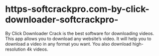 # https-softcrackpro.com-by-click-downloader-softcrackpro-
By Click Downloader Crack is the best software for downloading videos. This app allows you to download any website’s video. It will help you to download a video in any format you want. You also download high-resolution 4k videos.
